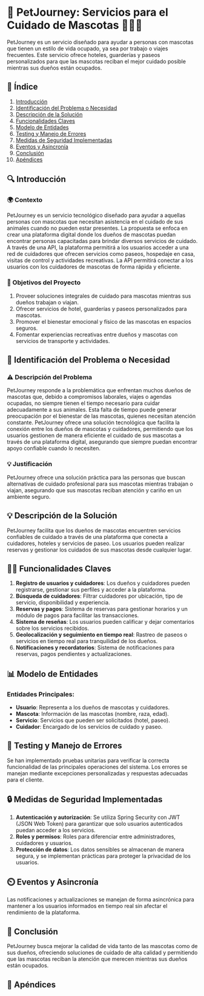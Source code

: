 # 🐾 PetJourney: Servicios para el Cuidado de Mascotas 🏨🚶‍♂️

PetJourney es un servicio diseñado para ayudar a personas con mascotas que tienen un estilo de vida ocupado, ya sea por trabajo o viajes frecuentes. Este servicio ofrece hoteles, guarderías y paseos personalizados para que las mascotas reciban el mejor cuidado posible mientras sus dueños están ocupados.

## 📑 Índice

1. [Introducción](#introducción)
2. [Identificación del Problema o Necesidad](#identificación-del-problema-o-necesidad)
3. [Descripción de la Solución](#descripción-de-la-solución)
4. [Funcionalidades Claves](#funcionalidades-claves)
5. [Modelo de Entidades](#modelo-de-entidades)
6. [Testing y Manejo de Errores](#testing-y-manejo-de-errores)
7. [Medidas de Seguridad Implementadas](#medidas-de-seguridad-implementadas)
8. [Eventos y Asincronía](#eventos-y-asincronía)
9. [Conclusión](#conclusión)
10. [Apéndices](#apéndices)

## 🔍 Introducción

### 🌍 Contexto

PetJourney es un servicio tecnológico diseñado para ayudar a aquellas personas con mascotas que necesitan asistencia en el cuidado de sus animales cuando no pueden estar presentes. La propuesta se enfoca en crear una plataforma digital donde los dueños de mascotas puedan encontrar personas capacitadas para brindar diversos servicios de cuidado. A través de una API, la plataforma permitirá a los usuarios acceder a una red de cuidadores que ofrecen servicios como paseos, hospedaje en casa, visitas de control y actividades recreativas.
La API permitirá conectar a los usuarios con los cuidadores de mascotas de forma rápida y eficiente.


### 🎯 Objetivos del Proyecto

1. Proveer soluciones integrales de cuidado para mascotas mientras sus dueños trabajan o viajan.
2. Ofrecer servicios de hotel, guarderías y paseos personalizados para mascotas.
3. Promover el bienestar emocional y físico de las mascotas en espacios seguros.
4. Fomentar experiencias recreativas entre dueños y mascotas con servicios de transporte y actividades.

## 📝 Identificación del Problema o Necesidad

### ⚠️ Descripción del Problema

PetJourney responde a la problemática que enfrentan muchos dueños de mascotas que, debido a compromisos laborales, viajes o agendas ocupadas, no siempre tienen el tiempo necesario para cuidar adecuadamente a sus animales. Esta falta de tiempo puede generar preocupación por el bienestar de las mascotas, quienes necesitan atención constante. PetJourney ofrece una solución tecnológica que facilita la conexión entre los dueños de mascotas y cuidadores, permitiendo que los usuarios gestionen de manera eficiente el cuidado de sus mascotas a través de una plataforma digital, asegurando que siempre puedan encontrar apoyo confiable cuando lo necesiten.

### 💡 Justificación

PetJourney ofrece una solución práctica para las personas que buscan alternativas de cuidado profesional para sus mascotas mientras trabajan o viajan, asegurando que sus mascotas reciban atención y cariño en un ambiente seguro.

## 💡 Descripción de la Solución

PetJourney facilita que los dueños de mascotas encuentren servicios confiables de cuidado a través de una plataforma que conecta a cuidadores, hoteles y servicios de paseo. Los usuarios pueden realizar reservas y gestionar los cuidados de sus mascotas desde cualquier lugar.

## 🐕‍🦺 Funcionalidades Claves

1. **Registro de usuarios y cuidadores**: Los dueños y cuidadores pueden registrarse, gestionar sus perfiles y acceder a la plataforma.
2. **Búsqueda de cuidadores**: Filtrar cuidadores por ubicación, tipo de servicio, disponibilidad y experiencia.
3. **Reservas y pagos**: Sistema de reservas para gestionar horarios y un módulo de pagos para facilitar las transacciones.
4. **Sistema de reseñas**: Los usuarios pueden calificar y dejar comentarios sobre los servicios recibidos.
5. **Geolocalización y seguimiento en tiempo real**: Rastreo de paseos o servicios en tiempo real para tranquilidad de los dueños.
6. **Notificaciones y recordatorios**: Sistema de notificaciones para reservas, pagos pendientes y actualizaciones.

## 📊 Modelo de Entidades

### Entidades Principales:
- **Usuario**: Representa a los dueños de mascotas y cuidadores.
- **Mascota**: Información de las mascotas (nombre, raza, edad).
- **Servicio**: Servicios que pueden ser solicitados (hotel, paseo).
- **Cuidador**: Encargado de los servicios de cuidado y paseo.

## 🧪 Testing y Manejo de Errores

Se han implementado pruebas unitarias para verificar la correcta funcionalidad de las principales operaciones del sistema. Los errores se manejan mediante excepciones personalizadas y respuestas adecuadas para el cliente.

## 🔒 Medidas de Seguridad Implementadas

1. **Autenticación y autorización**: Se utiliza Spring Security con JWT (JSON Web Token) para garantizar que solo usuarios autenticados puedan acceder a los servicios.
2. **Roles y permisos**: Roles para diferenciar entre administradores, cuidadores y usuarios.
3. **Protección de datos**: Los datos sensibles se almacenan de manera segura, y se implementan prácticas para proteger la privacidad de los usuarios.

## ⏲️ Eventos y Asincronía

Las notificaciones y actualizaciones se manejan de forma asincrónica para mantener a los usuarios informados en tiempo real sin afectar el rendimiento de la plataforma.

## 🎯 Conclusión

PetJourney busca mejorar la calidad de vida tanto de las mascotas como de sus dueños, ofreciendo soluciones de cuidado de alta calidad y permitiendo que las mascotas reciban la atención que merecen mientras sus dueños están ocupados.

## 📎 Apéndices
